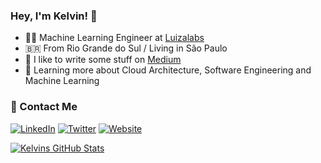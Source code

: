 ### Hey, I'm Kelvin! 👋

- :technologist: Machine Learning Engineer at [Luizalabs](https://github.com/luizalabs/)
- :brazil: From Rio Grande do Sul / Living in São Paulo
- :notebook: I like to write some stuff on [Medium](https://medium.com/@kelvin_sp)
- :seedling: Learning more about Cloud Architecture, Software Engineering and Machine Learning

### :handshake: Contact Me

<a href="https://br.linkedin.com/in/kelvinsprado"><img alt="LinkedIn" src="https://img.shields.io/badge/LinkedIn-kelvinsprado-blue?style=flat-square&logo=linkedin"></a>
<a href="https://twitter.com/kelvinsprado"><img alt="Twitter" src="https://img.shields.io/badge/Twitter-kelvinsprado-blue?style=flat-square&logo=twitter"></a>
<a href="https://kelvins.github.io/"><img alt="Website" src="https://img.shields.io/badge/Webpage-kelvins-blue?style=flat-square&logo=google-chrome"></a>

[![Kelvins GitHub Stats](https://github-readme-stats.vercel.app/api?username=kelvins&show_icons=true&theme=tokyonight)](https://github.com/kelvins)

